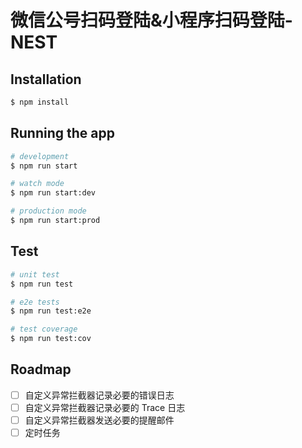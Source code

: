 # 微信公号扫码登陆&小程序扫码登陆-NEST

## Installation

```bash
$ npm install
```

## Running the app

```bash
# development
$ npm run start

# watch mode
$ npm run start:dev

# production mode
$ npm run start:prod
```

## Test

```bash
# unit test
$ npm run test

# e2e tests
$ npm run test:e2e

# test coverage
$ npm run test:cov
```

## Roadmap

- [ ] 自定义异常拦截器记录必要的错误日志
- [ ] 自定义异常拦截器记录必要的 Trace 日志
- [ ] 自定义异常拦截器发送必要的提醒邮件
- [ ] 定时任务
